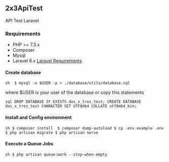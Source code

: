 ## 2x3ApiTest
API Test Laravel

### Requirements
- PHP >= 7.3.x
- Composer
- Mysql
- Laravel 6.x [Laravel Requirements](https://laravel.com/docs/6.x/installation)


#### Create database
`sh 
	$ mysql -u $USER -p < ./database/utils/database.sql 
`

where $USER is your user of the database or copy this statements

`sql
	DROP DATABASE IF EXISTS dos_x_tres_test;
	CREATE DATABASE dos_x_tres_test CHARACTER SET UTF8mb4 COLLATE utf8mb4_bin;
`


#### Install and Config environment

`sh
	$ composer install 
	$ composer dump-autoload
	$ cp .env.example .env
	$ php artisan migrate
	$ php artisan serve
`


#### Execute a Queue Jobs
`sh
	$ php artisan queue:work --stop-when-empty
`










